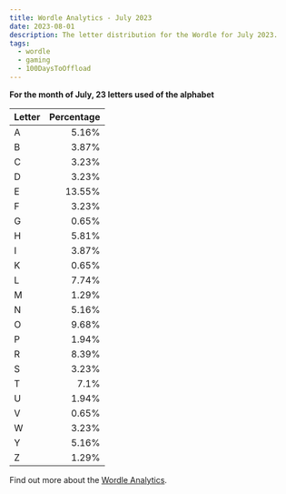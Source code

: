 ```yaml
---
title: Wordle Analytics - July 2023
date: 2023-08-01
description: The letter distribution for the Wordle for July 2023.
tags: 
  - wordle
  - gaming
  - 100DaysToOffload
---
```


**For the month of July, 23 letters used of the alphabet**

| Letter | Percentage |
| :--- | ---:|
| A | 5.16% |
| B | 3.87% |
| C | 3.23% |
| D | 3.23% |
| E | 13.55% |
| F | 3.23% |
| G | 0.65% |
| H | 5.81% |
| I | 3.87% |
| K | 0.65% |
| L | 7.74% |
| M | 1.29% |
| N | 5.16% |
| O | 9.68% |
| P | 1.94% |
| R | 8.39% |
| S | 3.23% |
| T | 7.1% |
| U | 1.94% |
| V | 0.65% |
| W | 3.23% |
| Y | 5.16% |
| Z | 1.29% |

Find out more about the [Wordle Analytics](/blog/wordle-analytics/).